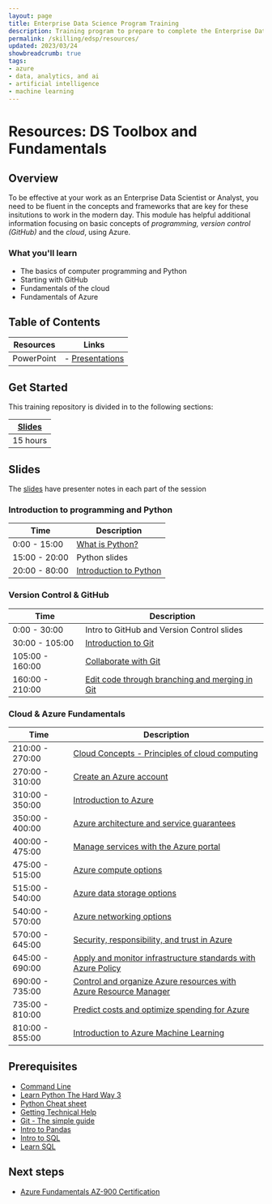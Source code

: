 ```yaml
---
layout: page
title: Enterprise Data Science Program Training
description: Training program to prepare to complete the Enterprise Data Science Challenge.
permalink: /skilling/edsp/resources/
updated: 2023/03/24
showbreadcrumb: true
tags: 
- azure
- data, analytics, and ai
- artificial intelligence
- machine learning
---
```


# Resources: DS Toolbox and Fundamentals

## Overview

To be effective at your work as an Enterprise Data Scientist or Analyst, you need to be fluent in the concepts and frameworks that are key for these insitutions to work in the modern day.
This module has helpful additional information focusing on basic concepts of *programming, version control (GitHub)* and the *cloud*, using Azure.

### What you'll learn

- The basics of computer programming and Python
- Starting with GitHub
- Fundamentals of the cloud
- Fundamentals of Azure

## Table of Contents

| Resources          | Links                            |
|-------------------|----------------------------------|
| PowerPoint        | - [Presentations](./Presentations) |


## Get Started

This training repository is divided in to the following sections:

| [Slides](#slides) |
|-------------------|
| 15 hours| 

## Slides

The [slides](https://github.com/microsoft/c9-python-getting-started/tree/master/python-for-beginners/Slides) have presenter notes in each part of the session

### Introduction to programming and Python

| Time        | Description 
--------------|-------------
0:00 - 15:00   | [What is Python?](https://docs.microsoft.com/en-us/learn/modules/python-introduction/)
15:00 - 20:00   | Python slides
20:00 - 80:00   | [Introduction to Python](https://docs.microsoft.com/en-us/learn/modules/intro-to-python/?WT.mc_id=python-c9-niner)

### Version Control & GitHub

| Time        | Description 
--------------|-------------
0:00 - 30:00 | Intro to GitHub and Version Control slides
30:00 - 105:00 | [Introduction to Git](https://docs.microsoft.com/en-us/learn/modules/intro-to-git/)
105:00 - 160:00 | [Collaborate with Git](https://docs.microsoft.com/en-us/learn/modules/collaborate-with-git/)
160:00 - 210:00 | [Edit code through branching and merging in Git](https://docs.microsoft.com/en-us/learn/modules/branch-merge-git/)


### Cloud & Azure Fundamentals

| Time        | Description 
--------------|-------------
210:00 - 270:00 | [Cloud Concepts - Principles of cloud computing](https://docs.microsoft.com/en-us/learn/modules/principles-cloud-computing/)
270:00 - 310:00 | [Create an Azure account](https://docs.microsoft.com/en-us/learn/modules/create-an-azure-account/)
310:00 - 350:00 | [Introduction to Azure](https://docs.microsoft.com/en-us/learn/modules/welcome-to-azure/)
350:00 - 400:00 | [Azure architecture and service guarantees](https://docs.microsoft.com/en-us/learn/modules/explore-azure-infrastructure/)
400:00 - 475:00 | [Manage services with the Azure portal](https://docs.microsoft.com/en-us/learn/modules/tour-azure-portal/)
475:00 - 515:00 | [Azure compute options](https://docs.microsoft.com/en-us/learn/modules/intro-to-azure-compute/)
515:00 - 540:00 | [Azure data storage options](https://docs.microsoft.com/en-us/learn/modules/intro-to-data-in-azure/)
540:00 - 570:00 | [Azure networking options](https://docs.microsoft.com/en-us/learn/modules/intro-to-azure-networking/)
570:00 - 645:00 | [Security, responsibility, and trust in Azure](https://docs.microsoft.com/en-us/learn/modules/intro-to-security-in-azure/)
645:00 - 690:00 | [Apply and monitor infrastructure standards with Azure Policy](https://docs.microsoft.com/en-us/learn/modules/intro-to-governance/)
690:00 - 735:00 | [Control and organize Azure resources with Azure Resource Manager](https://docs.microsoft.com/en-us/learn/modules/control-and-organize-with-azure-resource-manager/)
735:00 - 810:00 | [Predict costs and optimize spending for Azure](https://docs.microsoft.com/en-us/learn/modules/predict-costs-and-optimize-spending/)
810:00 - 855:00 | [Introduction to Azure Machine Learning](https://docs.microsoft.com/en-us/learn/modules/intro-to-azure-machine-learning-service/)


## Prerequisites

- [Command Line](https://www.codecademy.com/articles/command-line-commands)
- [Learn Python The Hard Way 3](https://learnpythonthehardway.org/python3/)
- [Python Cheat sheet](https://drive.google.com/drive/folders/0ByIrJAE4KMTtaGhRcXkxNHhmY2M)
- [Getting Technical Help](https://www.youtube.com/watch?v=hY14Er6JX2s)
- [Git - The simple guide](http://rogerdudler.github.io/git-guide/)
- [Intro to Pandas](https://pandas.pydata.org/pandas-docs/stable/getting_started/10min.html)
- [Intro to SQL](http://www.sqlcourse.com/intro.html)
- [Learn SQL](https://www.codecademy.com/learn/learn-sql)

## Next steps


- [Azure Fundamentals AZ-900 Certification](https://docs.microsoft.com/en-us/learn/certifications/azure-fundamentals)

